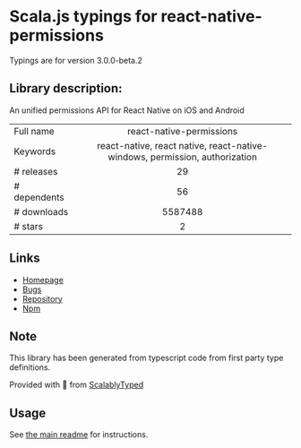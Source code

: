 
# Scala.js typings for react-native-permissions

Typings are for version 3.0.0-beta.2

## Library description:
An unified permissions API for React Native on iOS and Android

|                    |                 |
| ------------------ | :-------------: |
| Full name          | react-native-permissions |
| Keywords           | react-native, react native, react-native-windows, permission, authorization |
| # releases         | 29 |
| # dependents       | 56 |
| # downloads        | 5587488 |
| # stars            | 2 |

## Links
- [Homepage](https://github.com/react-native-community/react-native-permissions#readme)
- [Bugs](https://github.com/react-native-community/react-native-permissions/issues)
- [Repository](https://github.com/react-native-community/react-native-permissions)
- [Npm](https://www.npmjs.com/package/react-native-permissions)
    


## Note
This library has been generated from typescript code from first party type definitions.

Provided with :purple_heart: from [ScalablyTyped](https://github.com/oyvindberg/ScalablyTyped)

## Usage
See [the main readme](../../readme.md) for instructions.



